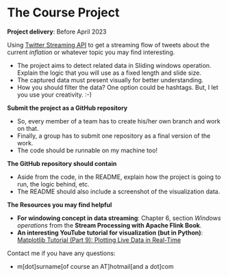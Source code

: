 # The Course Project

**Project delivery**: Before April 2023

Using [Twitter Streaming API](https://nightlies.apache.org/flink/flink-docs-release-1.13/docs/connectors/datastream/twitter/) 
to get a streaming flow of tweets about the current _inflation_ or whatever topic you may find interesting.

- The project aims to detect related data in Sliding windows operation. Explain the logic that you will use as a fixed length and slide size.  
- The captured data must present visually for better understanding.
- How you should filter the data? One option could be hashtags. But, I let you use your creativity. :-)


**Submit the project as a GitHub repository**
- So, every member of a team has to create his/her own branch and work on that.
- Finally, a group has to submit one repository as a final version of the work.
- The code should be runnable on my machine too!

**The GitHub repository should contain**
- Aside from the code, in the README, explain how the project is going to run, the logic behind, etc.
- The README should also include a screenshot of the visualization data.



**The Resources you may find helpful**
- **For windowing concept in data streaming**: Chapter 6, section _Windows operations_ from the __Stream Processing with Apache Flink Book__.
- **An interesting YouTube tutorial for visualization (but in Python)**: [Matplotlib Tutorial (Part 9): Plotting Live Data in Real-Time](https://www.youtube.com/watch?v=Ercd-Ip5PfQ&list=PL-osiE80TeTvipOqomVEeZ1HRrcEvtZB_&index=10)

Contact me if you have any questions:
- m[dot]surname[of course an AT]hotmail[and a dot]com
